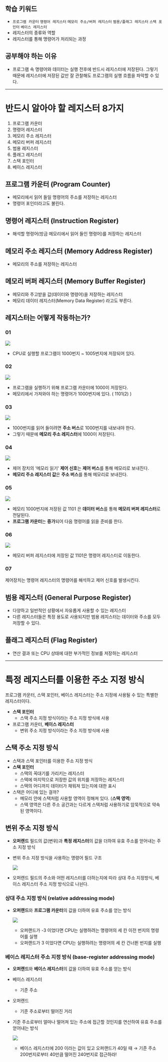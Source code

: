 ## 학습 키워드

- `프로그램 카운터` `명령어 레지스터` `메모리 주소/버퍼 레지스터` `범용/플래그 레지스터` `스택 포인터` `베이스 레지스터`
- 레지스터의 종류와 역할
- 레지스터를 통해 명령어가 처리되는 과정

## 공부해야 하는 이유

- 프로그램 속 명령어와 데이터는 실행 전후에 반드시 레지스터에 저장된다. 그렇기 때문에 레지스터에 저장된 값만 잘 관찰해도 프로그램의 실행 흐름을 파악할 수 있다.

---

# 반드시 알아야 할 레지스터 8가지

1. 프로그램 카운터 
2. 명령어 레지스터 
3. 메모리 주소 레지스터
4. 메모리 버퍼 레지스터 
5. 범용 레지스터 
6. 플래그 레지스터
7. 스택 포인터 
8. 베이스 레지스터

## 프로그램 카운터 (Program Counter)

- 메모리에서 읽어 들일 명령어의 주소를 저장하는 레지스터
- 명령어 포인터라고도 불린다.

## 명령어 레지스터 (Instruction Register)

- 해석할 명령어(방금 메모리에서 읽어 들인 명령어)를 저장하는 레지스터

## 메모리 주소 레지스터 (Memory Address Register)

- 메모리의 주소를 저장하는 레지스터

## 메모리 버퍼 레지스터 (Memory Buffer Register)

- 메모리와 주고받을 값(데이터와 명령어)을 저장하는 레지스터
- 메모리 데이터 레지스터(Memory Data Register) 라고도 부른다.

## 레지스터는 어떻게 작동하는가?

### 01

![](/CS/hongong/img/레지스터_작동_순서1.png)

- CPU로 실행할 프로그램이 1000번지 ~ 1005번지에 저장되어 있다.

### 02

![](/CS/hongong/img/레지스터_작동_순서2.png)

- 프로그램을 실행하기 위해 프로그램 카운터에 1000이 저장된다.
- 메모리에서 가져와야 하는 명령어가 1000번지에 있다. ( 1101(2) )

### 03

![](/CS/hongong/img/레지스터_작동_순서3.png)

- 1000번지를 읽어 들이려면 **주소 버스**로 1000번지를 내보내야 한다.
- 그렇기 때문에 **메모리 주소 레지스터**에 1000이 저장된다.

### 04

![](/CS/hongong/img/레지스터_작동_순서4.png)

- 제어 장치의 ‘메모리 읽기‘ **제어 신호**는 **제어 버스**를 통해 메모리로 보내진다.
- **메모리 주소 레지스터 값**은 **주소 버스**를 통해 메모리로 보내진다.

### 05

![](/CS/hongong/img/레지스터_작동_순서5.png)

- 메모리 1000번지에 저장된 값 1101 은 **데이터 버스**를 통해 **메모리 버퍼 레지스터**로 전달된다.
- **프로그램 카운터**는 **증가**되어 다음 명령어를 읽을 준비를 한다.

### 06

![](/CS/hongong/img/레지스터_작동_순서6.png)

- 메모리 버퍼 레지스터에 저장된 값 1101은 명령어 레지스터로 이동한다.

### 07

제어장치는 명령어 레지스터의 명령어를 해석하고 제어 신호를 발생시킨다.

## 범용 레지스터 (General Purpose Register)

- 다양하고 일반적인 상황에서 자유롭게 사용할 수 있는 레지스터
- 다른 레지스터들은 특정 용도로 사용되지만 범용 레지스터는 데이터와 주소를 모두 저장할 수 있다.

## 플래그 레지스터 (Flag Register)

- 연산 결과 또는 CPU 상태에 대한 부가적인 정보를 저장하는 레지스터

---

# 특정 레지스터를 이용한 주소 지정 방식

프로그램 카운터, 스택 포인터, 베이스 레지스터는 주소 지정에 사용될 수 있는 특별한 레지스터이다.

- **스택 포인터**
    - 스택 주소 지정 방식이라는 주소 지정 방식에 사용
- 프로그램 카운터, **베이스 레지스터**
    - 변위 주소 지정 방식이라는 주소 지정 방식에 사용

## 스택 주소 지정 방식

- 스택과 스택 포인터를 이용한 주소 지정 방식
- **스택 포인터**
    - 스택의 꼭대기를 가리키는 레지스터
    - 스택에 마지막으로 저장한 값의 위치를 저장하는 레지스터
    - 스택의 어디까지 데이터가 채워져 있는지에 대한 표시
- 스택은 어디에 있는 걸까?
    - 메모리 안에 스택처럼 사용할 영역이 정해져 있다. (**스택 영역**)
    - 스택 영역은 다른 주소 공간과는 다르게 스택처럼 사용하기로 암묵적으로 약속된 영역이다.

## 변위 주소 지정 방식

- **오퍼랜드** 필드의 값(변위)과 **특정 레지스터**의 값을 더하여 유효 주소를 얻어내는 주소 지정 방식
- 변위 주소 지정 방식을 사용하는 명령어 필드 구조
    
    ![](/CS/hongong/img/변위_주소_지정_방식.png)
    
- 오퍼랜드 필드의 주소와 어떤 레지스터를 더하는지에 따라 상대 주소 지정방식, 베이스 레지스터 주소 지정 방식으로 나뉜다.

### 상대 주소 지정 방식 (relative addressing mode)

- **오퍼랜드**와 **프로그램 카운터**의 값을 더하여 유효 주소를 얻는 방식
    
    ![](/CS/hongong/img/상대_주소_지정_방식.png)
    
    - 오퍼랜드가 -3 이었다면 CPU는 실행하려는 명령어의 세 칸 이전 번지의 명령어를 실행
    - 오퍼랜드가 3 이었다면 CPU는 실행하려는 명령어의 세 칸 건너뛴 번지를 실행

### 베이스 레지스터 주소 지정 방식 (base-register addressing mode)

- **오퍼랜드**와 **베이스 레지스터**의 값을 더하여 유효 주소를 얻는 방식
- 베이스 레지스터
    - 기준 주소
- 오퍼랜드
    - 기준 주소로부터 떨어진 거리
- 기준 주소로부터 얼마나 떨어져 있는 주소에 접근할 것인지를 연산하여 유효 주소를 얻어내는 방식
    
    ![](/CS/hongong/img/베이스_레지스터_주소_지정_방식.png)
    
    - 베이스 레지스터에 200 이라는 값이 있고 오퍼랜드가 40일 때 → 기준 주소 200번지로부터 40만큼 떨어진 240번지로 접근하라!